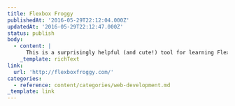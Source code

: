 ```yaml
---
title: Flexbox Froggy
publishedAt: '2016-05-29T22:12:04.000Z'
updatedAt: '2016-05-29T22:12:47.000Z'
status: publish
body:
  - content: |
      This is a surprisingly helpful (and cute!) tool for learning Flexbox.
    _template: richText
link:
  url: 'http://flexboxfroggy.com/'
categories:
  - reference: content/categories/web-development.md
_template: link
---
```



